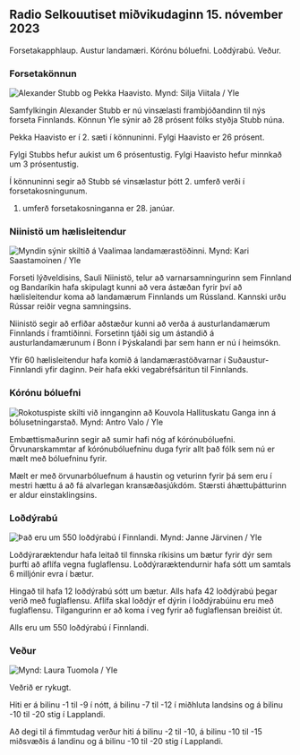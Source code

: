 ## Radio Selkouutiset miðvikudaginn 15. nóvember 2023

Forsetakapphlaup. Austur landamæri. Kórónu bóluefni. Loðdýrabú. Veður.

### Forsetakönnun

![Alexander Stubb og Pekka Haavisto. Mynd: Silja Viitala / Yle](https://images.cdn.yle.fi/image/upload/c_crop,h_3188,w_5668,x_0,y_327/ar_1.7777777777777777,c_fill,g_faces,h_6270,0dpr.q_auto:eco/f_auto/fl_lossy/v1698912813/39-11947566543595173663)

Samfylkingin Alexander Stubb er nú vinsælasti frambjóðandinn til nýs forseta Finnlands. Könnun Yle sýnir að 28 prósent fólks styðja Stubb núna.

Pekka Haavisto er í 2. sæti í könnuninni. Fylgi Haavisto er 26 prósent.

Fylgi Stubbs hefur aukist um 6 prósentustig. Fylgi Haavisto hefur minnkað um 3 prósentustig.

Í könnuninni segir að Stubb sé vinsælastur þótt 2. umferð verði í forsetakosningunum.

1. umferð forsetakosninganna er 28. janúar.

### Niinistö um hælisleitendur

![Myndin sýnir skiltið á Vaalimaa landamærastöðinni. Mynd: Kari Saastamoinen / Yle](https://images.cdn.yle.fi/image/upload/c_crop,h_2908,w_5178,x_0,y_0/ar_1.7777777777777777,c_fill,g_faces,h_2_01,w.pr/0_prq_auto:eco/f_auto/fl_lossy/v1699908638/39-120003165528559efc2b)

Forseti lýðveldisins, Sauli Niinistö, telur að varnarsamningurinn sem Finnland og Bandaríkin hafa skipulagt kunni að vera ástæðan fyrir því að hælisleitendur koma að landamærum Finnlands um Rússland. Kannski urðu Rússar reiðir vegna samningsins.

Niinistö segir að erfiðar aðstæður kunni að verða á austurlandamærum Finnlands í framtíðinni. Forsetinn tjáði sig um ástandið á austurlandamærunum í Bonn í Þýskalandi þar sem hann er nú í heimsókn.

Yfir 60 hælisleitendur hafa komið á landamærastöðvarnar í Suðaustur-Finnlandi yfir daginn. Þeir hafa ekki vegabréfsáritun til Finnlands.

### Kórónu bóluefni

![Rokotuspiste skilti við innganginn að Kouvola Hallituskatu Ganga inn á bólusetningarstað. Mynd: Antro Valo / Yle](https://images.cdn.yle.fi/image/upload/c_crop,h_3247,w_5773,x_0,y_601/ar_1.7777777777777777,c_fill,g_faces,h_6270,0_prq_auto:eco/f_auto/fl_lossy/v1699867130/39-11997076551e51acfff3)

Embættismaðurinn segir að sumir hafi nóg af kórónubóluefni. Örvunarskammtar af kórónubóluefninu duga fyrir allt það fólk sem nú er mælt með bóluefninu fyrir.

Mælt er með örvunarbóluefnum á haustin og veturinn fyrir þá sem eru í mestri hættu á að fá alvarlegan kransæðasjúkdóm. Stærsti áhættuþátturinn er aldur einstaklingsins.

### Loðdýrabú

![Það eru um 550 loðdýrabú í Finnlandi. Mynd: Janne Järvinen / Yle](https://images.cdn.yle.fi/image/upload/c_crop,h_4597,w_8174,x_18,y_0/ar_1.7777777777777777,c_fill,g_faces,h_6_00,0dpr.q_auto:eco/f_auto/fl_lossy/v1696520468/39-1181997651ed401620a0)

Loðdýraræktendur hafa leitað til finnska ríkisins um bætur fyrir dýr sem þurfti að aflífa vegna fuglaflensu. Loðdýraræktendurnir hafa sótt um samtals 6 milljónir evra í bætur.

Hingað til hafa 12 loðdýrabú sótt um bætur. Alls hafa 42 loðdýrabú þegar verið með fuglaflensu. Aflífa skal loðdýr ef dýrin í loðdýrabúinu eru með fuglaflensu. Tilgangurinn er að koma í veg fyrir að fuglaflensan breiðist út.

Alls eru um 550 loðdýrabú í Finnlandi.

### Veður

![ Mynd: Laura Tuomola / Yle](https://images.cdn.yle.fi/image/upload/c_crop,h_1080,w_1919,x_0,y_0/ar_1.7777777777777777,c_fill,g_faces,h_670,.rp0/q_auto:eco/f_auto/fl_lossy/v1700050702/39-12009776554b6f9117dc)

Veðrið er rykugt.

Hiti er á bilinu -1 til -9 í nótt, á bilinu -7 til -12 í miðhluta landsins og á bilinu -10 til -20 stig í Lapplandi.

Að degi til á fimmtudag verður hiti á bilinu -2 til -10, á bilinu -10 til -15 miðsvæðis á landinu og á bilinu -10 til -20 stig í Lapplandi.